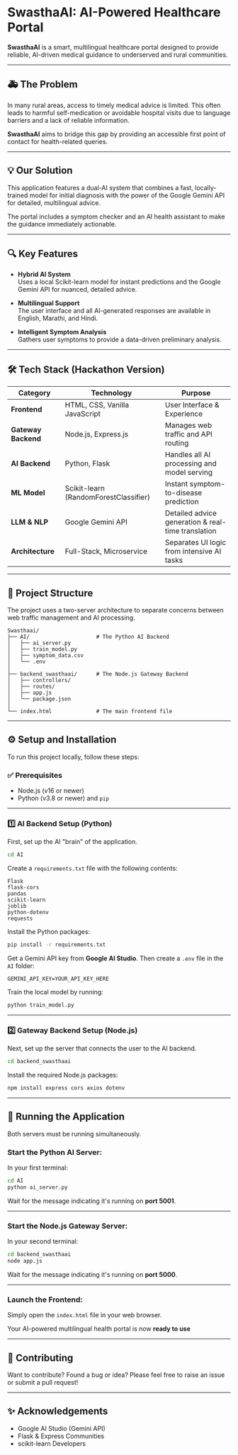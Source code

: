 # SwasthaAI: AI-Powered Healthcare Portal

**SwasthaAI** is a smart, multilingual healthcare portal designed to provide reliable, AI-driven medical guidance to underserved and rural communities.

---

## 🚑 The Problem

In many rural areas, access to timely medical advice is limited. This often leads to harmful self-medication or avoidable hospital visits due to language barriers and a lack of reliable information.

**SwasthaAI** aims to bridge this gap by providing an accessible first point of contact for health-related queries.

---

## 💡 Our Solution

This application features a dual-AI system that combines a fast, locally-trained model for initial diagnosis with the power of the Google Gemini API for detailed, multilingual advice.

The portal includes a symptom checker and an AI health assistant to make the guidance immediately actionable.

---

## 🔍 Key Features

- **Hybrid AI System**  
  Uses a local Scikit-learn model for instant predictions and the Google Gemini API for nuanced, detailed advice.

- **Multilingual Support**  
  The user interface and all AI-generated responses are available in English, Marathi, and Hindi.

- **Intelligent Symptom Analysis**  
  Gathers user symptoms to provide a data-driven preliminary analysis.

---

## 🛠️ Tech Stack (Hackathon Version)

| Category          | Technology                       | Purpose                                      |
|-------------------|-----------------------------------|----------------------------------------------|
| **Frontend**       | HTML, CSS, Vanilla JavaScript     | User Interface & Experience                  |
| **Gateway Backend**| Node.js, Express.js               | Manages web traffic and API routing          |
| **AI Backend**     | Python, Flask                     | Handles all AI processing and model serving  |
| **ML Model**       | Scikit-learn (RandomForestClassifier) | Instant symptom-to-disease prediction  |
| **LLM & NLP**      | Google Gemini API                 | Detailed advice generation & real-time translation |
| **Architecture**   | Full-Stack, Microservice          | Separates UI logic from intensive AI tasks   |

---

## 🧱 Project Structure

The project uses a two-server architecture to separate concerns between web traffic management and AI processing.

```
Swasthaai/
├── AI/                     # The Python AI Backend
│   ├── ai_server.py
│   ├── train_model.py
│   ├── symptom_data.csv
│   └── .env
│
├── backend_swasthaai/      # The Node.js Gateway Backend
│   ├── controllers/
│   ├── routes/
│   ├── app.js
│   └── package.json
│
└── index.html              # The main frontend file
```

---

## ⚙️ Setup and Installation

To run this project locally, follow these steps:

### ✅ Prerequisites

- Node.js (v16 or newer)
- Python (v3.8 or newer) and `pip`

---

### 1️⃣ AI Backend Setup (Python)

First, set up the AI "brain" of the application.

```bash
cd AI
```

Create a `requirements.txt` file with the following contents:

```
Flask
flask-cors
pandas
scikit-learn
joblib
python-dotenv
requests
```

Install the Python packages:

```bash
pip install -r requirements.txt
```

Get a Gemini API key from **Google AI Studio**. Then create a `.env` file in the `AI` folder:

```
GEMINI_API_KEY=YOUR_API_KEY_HERE
```

Train the local model by running:

```bash
python train_model.py
```

---

### 2️⃣ Gateway Backend Setup (Node.js)

Next, set up the server that connects the user to the AI backend.

```bash
cd backend_swasthaai
```

Install the required Node.js packages:

```bash
npm install express cors axios dotenv
```

---

## 🚀 Running the Application

Both servers must be running simultaneously.

### Start the Python AI Server:

In your first terminal:

```bash
cd AI
python ai_server.py
```

Wait for the message indicating it's running on **port 5001**.

---

### Start the Node.js Gateway Server:

In your second terminal:

```bash
cd backend_swasthaai
node app.js
```

Wait for the message indicating it's running on **port 5000**.

---

### Launch the Frontend:

Simply open the `index.html` file in your web browser.

Your AI-powered multilingual health portal is now **ready to use** 

---

## 🙌 Contributing

Want to contribute? Found a bug or idea? Please feel free to raise an issue or submit a pull request!

---

## ✨ Acknowledgements

- Google AI Studio (Gemini API)
- Flask & Express Communities
- scikit-learn Developers